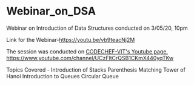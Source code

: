 # Webinar_on_DSA
Webinar on Introduction of Data Structures conducted on 3/05/20, 10pm

Link for the Webinar-https://youtu.be/vb9teacNj2M

The session was conducted on [CODECHEF-VIT's Youtube page. ](https://www.youtube.com/channel/UCzFltCrQSB1CKmX440yqTKw)
https://www.youtube.com/channel/UCzFltCrQSB1CKmX440yqTKw

Topics Covered -
Introduction of Stacks 
Parenthesis Matching 
Tower of Hanoi 
Introduction to Queues 
Circular Queue




